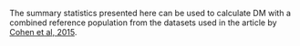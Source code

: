 The summary statistics presented here can be used to calculate DM with a combined reference population from the datasets used in the article by [Cohen et al, 2015](https://journals.plos.org/plosone/article?id=10.1371/journal.pone.0122541).
